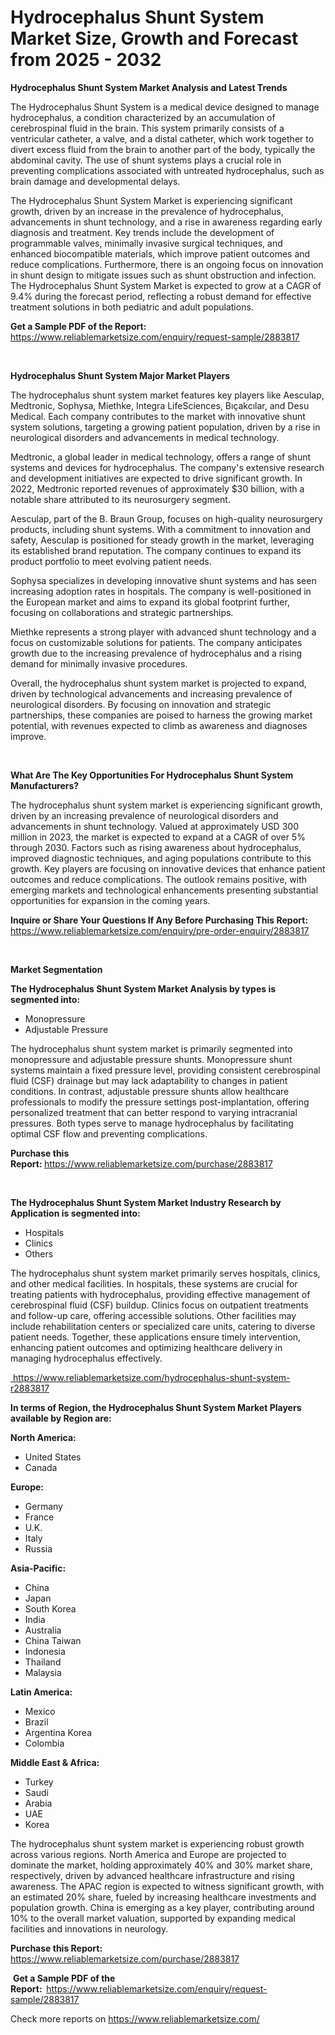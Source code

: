 <p><h1>Hydrocephalus Shunt System Market Size, Growth and Forecast from 2025 - 2032</h1></p><p><strong>Hydrocephalus Shunt System Market Analysis and Latest Trends</strong></p>
<p><p>The Hydrocephalus Shunt System is a medical device designed to manage hydrocephalus, a condition characterized by an accumulation of cerebrospinal fluid in the brain. This system primarily consists of a ventricular catheter, a valve, and a distal catheter, which work together to divert excess fluid from the brain to another part of the body, typically the abdominal cavity. The use of shunt systems plays a crucial role in preventing complications associated with untreated hydrocephalus, such as brain damage and developmental delays.</p><p>The Hydrocephalus Shunt System Market is experiencing significant growth, driven by an increase in the prevalence of hydrocephalus, advancements in shunt technology, and a rise in awareness regarding early diagnosis and treatment. Key trends include the development of programmable valves, minimally invasive surgical techniques, and enhanced biocompatible materials, which improve patient outcomes and reduce complications. Furthermore, there is an ongoing focus on innovation in shunt design to mitigate issues such as shunt obstruction and infection. The Hydrocephalus Shunt System Market is expected to grow at a CAGR of 9.4% during the forecast period, reflecting a robust demand for effective treatment solutions in both pediatric and adult populations.</p></p>
<p><strong>Get a Sample PDF of the Report:&nbsp;</strong> <a href="https://www.reliablemarketsize.com/enquiry/request-sample/2883817?utm_campaign=3112&utm_medium=2&utm_source=Github&utm_content=ia&utm_term=13032025&utm_id=hydrocephalus-shunt-system">https://www.reliablemarketsize.com/enquiry/request-sample/2883817</a></p>
<p>&nbsp;</p>
<p><strong>Hydrocephalus Shunt System Major Market Players</strong></p>
<p><p>The hydrocephalus shunt system market features key players like Aesculap, Medtronic, Sophysa, Miethke, Integra LifeSciences, Bıçakcılar, and Desu Medical. Each company contributes to the market with innovative shunt system solutions, targeting a growing patient population, driven by a rise in neurological disorders and advancements in medical technology.</p><p>Medtronic, a global leader in medical technology, offers a range of shunt systems and devices for hydrocephalus. The company's extensive research and development initiatives are expected to drive significant growth. In 2022, Medtronic reported revenues of approximately $30 billion, with a notable share attributed to its neurosurgery segment.</p><p>Aesculap, part of the B. Braun Group, focuses on high-quality neurosurgery products, including shunt systems. With a commitment to innovation and safety, Aesculap is positioned for steady growth in the market, leveraging its established brand reputation. The company continues to expand its product portfolio to meet evolving patient needs.</p><p>Sophysa specializes in developing innovative shunt systems and has seen increasing adoption rates in hospitals. The company is well-positioned in the European market and aims to expand its global footprint further, focusing on collaborations and strategic partnerships.</p><p>Miethke represents a strong player with advanced shunt technology and a focus on customizable solutions for patients. The company anticipates growth due to the increasing prevalence of hydrocephalus and a rising demand for minimally invasive procedures.</p><p>Overall, the hydrocephalus shunt system market is projected to expand, driven by technological advancements and increasing prevalence of neurological disorders. By focusing on innovation and strategic partnerships, these companies are poised to harness the growing market potential, with revenues expected to climb as awareness and diagnoses improve.</p></p>
<p>&nbsp;</p>
<p><strong>What Are The Key Opportunities For Hydrocephalus Shunt System Manufacturers?</strong></p>
<p><p>The hydrocephalus shunt system market is experiencing significant growth, driven by an increasing prevalence of neurological disorders and advancements in shunt technology. Valued at approximately USD 300 million in 2023, the market is expected to expand at a CAGR of over 5% through 2030. Factors such as rising awareness about hydrocephalus, improved diagnostic techniques, and aging populations contribute to this growth. Key players are focusing on innovative devices that enhance patient outcomes and reduce complications. The outlook remains positive, with emerging markets and technological enhancements presenting substantial opportunities for expansion in the coming years.</p></p>
<p><strong>Inquire or Share Your Questions If Any Before Purchasing This Report:</strong> <a href="https://www.reliablemarketsize.com/enquiry/pre-order-enquiry/2883817?utm_campaign=3112&utm_medium=2&utm_source=Github&utm_content=ia&utm_term=13032025&utm_id=hydrocephalus-shunt-system">https://www.reliablemarketsize.com/enquiry/pre-order-enquiry/2883817</a></p>
<p>&nbsp;</p>
<p><strong>Market Segmentation</strong></p>
<p><strong>The Hydrocephalus Shunt System Market Analysis by types is segmented into:</strong></p>
<p><ul><li>Monopressure</li><li>Adjustable Pressure</li></ul></p>
<p><p>The hydrocephalus shunt system market is primarily segmented into monopressure and adjustable pressure shunts. Monopressure shunt systems maintain a fixed pressure level, providing consistent cerebrospinal fluid (CSF) drainage but may lack adaptability to changes in patient conditions. In contrast, adjustable pressure shunts allow healthcare professionals to modify the pressure settings post-implantation, offering personalized treatment that can better respond to varying intracranial pressures. Both types serve to manage hydrocephalus by facilitating optimal CSF flow and preventing complications.</p></p>
<p><strong>Purchase this Report:&nbsp;</strong><a href="https://www.reliablemarketsize.com/purchase/2883817?utm_campaign=3112&utm_medium=2&utm_source=Github&utm_content=ia&utm_term=13032025&utm_id=hydrocephalus-shunt-system">https://www.reliablemarketsize.com/purchase/2883817</a></p>
<p>&nbsp;</p>
<p><strong>The Hydrocephalus Shunt System Market Industry Research by Application is segmented into:</strong></p>
<p><ul><li>Hospitals</li><li>Clinics</li><li>Others</li></ul></p>
<p><p>The hydrocephalus shunt system market primarily serves hospitals, clinics, and other medical facilities. In hospitals, these systems are crucial for treating patients with hydrocephalus, providing effective management of cerebrospinal fluid (CSF) buildup. Clinics focus on outpatient treatments and follow-up care, offering accessible solutions. Other facilities may include rehabilitation centers or specialized care units, catering to diverse patient needs. Together, these applications ensure timely intervention, enhancing patient outcomes and optimizing healthcare delivery in managing hydrocephalus effectively.</p></p>
<p><a href="https://www.reliablemarketsize.com/hydrocephalus-shunt-system-r2883817?utm_campaign=3112&utm_medium=2&utm_source=Github&utm_content=ia&utm_term=13032025&utm_id=hydrocephalus-shunt-system">&nbsp;https://www.reliablemarketsize.com/hydrocephalus-shunt-system-r2883817</a></p>
<p><strong>In terms of Region, the Hydrocephalus Shunt System Market Players available by Region are:</strong></p>
<p>
    <p> <strong> North America: </strong>
        <ul>
            <li>United States</li>
            <li>Canada</li>
        </ul>
        </p> 
    <p> <strong> Europe: </strong>
        <ul>
            <li>Germany</li>
            <li>France</li>
            <li>U.K.</li>
            <li>Italy</li>
            <li>Russia</li>
        </ul>
        </p> 
    <p> <strong> Asia-Pacific: </strong>
        <ul>
            <li>China</li>
            <li>Japan</li>
            <li>South Korea</li>
            <li>India</li>
            <li>Australia</li>
            <li>China Taiwan</li>
            <li>Indonesia</li>
            <li>Thailand</li>
            <li>Malaysia</li>
        </ul>
        </p> 
    <p> <strong> Latin America: </strong>
        <ul>
            <li>Mexico</li>
            <li>Brazil</li>
            <li>Argentina Korea</li>
            <li>Colombia</li>
        </ul>
        </p> 
    <p> <strong> Middle East & Africa: </strong>
        <ul>
            <li>Turkey</li>
            <li>Saudi</li>
            <li>Arabia</li>
            <li>UAE</li>
            <li>Korea</li>
        </ul>
    </p>
    </p>
<p><p>The hydrocephalus shunt system market is experiencing robust growth across various regions. North America and Europe are projected to dominate the market, holding approximately 40% and 30% market share, respectively, driven by advanced healthcare infrastructure and rising awareness. The APAC region is expected to witness significant growth, with an estimated 20% share, fueled by increasing healthcare investments and population growth. China is emerging as a key player, contributing around 10% to the overall market valuation, supported by expanding medical facilities and innovations in neurology.</p></p>
<p><strong>Purchase this Report: </strong><a href="https://www.reliablemarketsize.com/purchase/2883817?utm_campaign=3112&utm_medium=2&utm_source=Github&utm_content=ia&utm_term=13032025&utm_id=hydrocephalus-shunt-system">https://www.reliablemarketsize.com/purchase/2883817</a></p>
<p>&nbsp;<strong>Get a Sample PDF of the Report:&nbsp;&nbsp;</strong><a href="https://www.reliablemarketsize.com/enquiry/request-sample/2883817?utm_campaign=3112&utm_medium=2&utm_source=Github&utm_content=ia&utm_term=13032025&utm_id=hydrocephalus-shunt-system">https://www.reliablemarketsize.com/enquiry/request-sample/2883817</a></p>
<p><strong></strong></p>
<p>Check more reports on <a href="https://www.reliablemarketsize.com/?utm_campaign=3112&utm_medium=2&utm_source=Github&utm_content=ia&utm_term=13032025&utm_id=hydrocephalus-shunt-system">https://www.reliablemarketsize.com/</a></p>